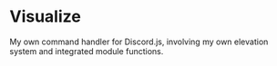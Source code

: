 # Visualize
My own command handler for Discord.js, involving my own elevation system and integrated module functions.
